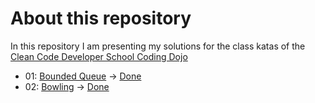 # About this repository

In this repository I am presenting my solutions for the class katas of the [Clean Code Developer School Coding Dojo](https://ccd-school.de/coding-dojo/ "Coding Dojo")

+ 01: [Bounded Queue](https://ccd-school.de/en/coding-dojo/classes-katas/bounded-queue/ "Bounded Queue") -> [Done](/01_BoundedQueue/ "Project Folder")
+ 02: [Bowling](https://ccd-school.de/en/coding-dojo/classes-katas/bowling/ "Bowling") -> [Done](/02_Bowling/ "Project Folder")